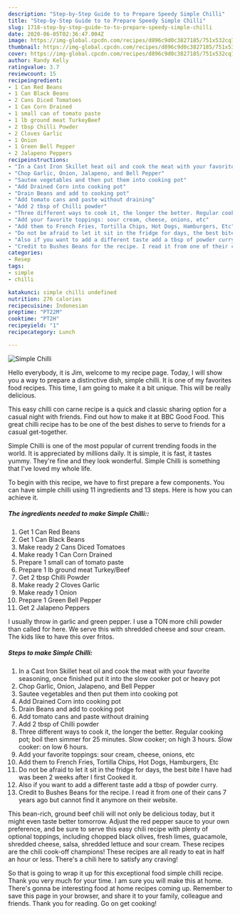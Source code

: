 ```yaml
---
description: "Step-by-Step Guide to to Prepare Speedy Simple Chilli"
title: "Step-by-Step Guide to to Prepare Speedy Simple Chilli"
slug: 1718-step-by-step-guide-to-to-prepare-speedy-simple-chilli
date: 2020-06-05T02:36:47.004Z
image: https://img-global.cpcdn.com/recipes/d896c9d0c3827185/751x532cq70/simple-chilli-recipe-main-photo.jpg
thumbnail: https://img-global.cpcdn.com/recipes/d896c9d0c3827185/751x532cq70/simple-chilli-recipe-main-photo.jpg
cover: https://img-global.cpcdn.com/recipes/d896c9d0c3827185/751x532cq70/simple-chilli-recipe-main-photo.jpg
author: Randy Kelly
ratingvalue: 3.7
reviewcount: 15
recipeingredient:
- 1 Can Red Beans
- 1 Can Black Beans
- 2 Cans Diced Tomatoes
- 1 Can Corn Drained
- 1 small can of tomato paste
- 1 lb ground meat TurkeyBeef
- 2 tbsp Chilli Powder
- 2 Cloves Garlic
- 1 Onion
- 1 Green Bell Pepper
- 2 Jalapeno Peppers
recipeinstructions:
- "In a Cast Iron Skillet heat oil and cook the meat with your favorite seasoning, once finished put it into the slow cooker pot or heavy pot"
- "Chop Garlic, Onion, Jalapeno, and Bell Pepper"
- "Sautee vegetables and then put them into cooking pot"
- "Add Drained Corn into cooking pot"
- "Drain Beans and add to cooking pot"
- "Add tomato cans and paste without draining"
- "Add 2 tbsp of Chilli powder"
- "Three different ways to cook it, the longer the better. Regular cooking pot; boil then simmer for 25 minutes. Slow cooker; on high 3 hours. Slow cooker: on low 6 hours."
- "Add your favorite toppings: sour cream, cheese, onions, etc"
- "Add them to French Fries, Tortilla Chips, Hot Dogs, Hamburgers, Etc"
- "Do not be afraid to let it sit in the fridge for days, the best bite I have had was been 2 weeks after I first Cooked it."
- "Also if you want to add a different taste add a tbsp of powder curry."
- "Credit to Bushes Beans for the recipe. I read it from one of their cans 7 years ago but cannot find it anymore on their website."
categories:
- Resep
tags:
- simple
- chilli

katakunci: simple chilli undefined
nutrition: 276 calories
recipecuisine: Indonesian
preptime: "PT22M"
cooktime: "PT2H"
recipeyield: "1"
recipecategory: Lunch

---
```



![Simple Chilli](https://img-global.cpcdn.com/recipes/d896c9d0c3827185/751x532cq70/simple-chilli-recipe-main-photo.jpg)

Hello everybody, it is Jim, welcome to my recipe page. Today, I will show you a way to prepare a distinctive dish, simple chilli. It is one of my favorites food recipes. This time, I am going to make it a bit unique. This will be really delicious.

This easy chilli con carne recipe is a quick and classic sharing option for a casual night with friends. Find out how to make it at BBC Good Food. This great chilli recipe has to be one of the best dishes to serve to friends for a casual get-together.

Simple Chilli is one of the most popular of current trending foods in the world. It is appreciated by millions daily. It is simple, it is fast, it tastes yummy. They're fine and they look wonderful. Simple Chilli is something that I've loved my whole life.


To begin with this recipe, we have to first prepare a few components. You can have simple chilli using 11 ingredients and 13 steps. Here is how you can achieve it.

##### The ingredients needed to make Simple Chilli::

1. Get 1 Can Red Beans
1. Get 1 Can Black Beans
1. Make ready 2 Cans Diced Tomatoes
1. Make ready 1 Can Corn Drained
1. Prepare 1 small can of tomato paste
1. Prepare 1 lb ground meat Turkey/Beef
1. Get 2 tbsp Chilli Powder
1. Make ready 2 Cloves Garlic
1. Make ready 1 Onion
1. Prepare 1 Green Bell Pepper
1. Get 2 Jalapeno Peppers


I usually throw in garlic and green pepper. I use a TON more chili powder than called for here. We serve this with shredded cheese and sour cream. The kids like to have this over fritos. 

##### Steps to make Simple Chilli:

1. In a Cast Iron Skillet heat oil and cook the meat with your favorite seasoning, once finished put it into the slow cooker pot or heavy pot
1. Chop Garlic, Onion, Jalapeno, and Bell Pepper
1. Sautee vegetables and then put them into cooking pot
1. Add Drained Corn into cooking pot
1. Drain Beans and add to cooking pot
1. Add tomato cans and paste without draining
1. Add 2 tbsp of Chilli powder
1. Three different ways to cook it, the longer the better. Regular cooking pot; boil then simmer for 25 minutes. Slow cooker; on high 3 hours. Slow cooker: on low 6 hours.
1. Add your favorite toppings: sour cream, cheese, onions, etc
1. Add them to French Fries, Tortilla Chips, Hot Dogs, Hamburgers, Etc
1. Do not be afraid to let it sit in the fridge for days, the best bite I have had was been 2 weeks after I first Cooked it.
1. Also if you want to add a different taste add a tbsp of powder curry.
1. Credit to Bushes Beans for the recipe. I read it from one of their cans 7 years ago but cannot find it anymore on their website.


This bean-rich, ground beef chili will not only be delicious today, but it might even taste better tomorrow. Adjust the red pepper sauce to your own preference, and be sure to serve this easy chili recipe with plenty of optional toppings, including chopped black olives, fresh limes, guacamole, shredded cheese, salsa, shredded lettuce and sour cream. These recipes are the chili cook-off champions! These recipes are all ready to eat in half an hour or less. There&#39;s a chili here to satisfy any craving! 

So that is going to wrap it up for this exceptional food simple chilli recipe. Thank you very much for your time. I am sure you will make this at home. There's gonna be interesting food at home recipes coming up. Remember to save this page in your browser, and share it to your family, colleague and friends. Thank you for reading. Go on get cooking!
